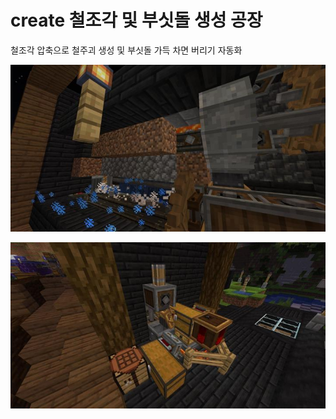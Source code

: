 # create 철조각 및 부싯돌 생성 공장

철조각 압축으로 철주괴 생성 및 부싯돌 가득 차면 버리기 자동화

![메인1](../../asset/systems/create_iron_flint_steal_factory/main.jpg)  

![서브1](../../asset/systems/create_iron_flint_steal_factory/sub1.jpg)